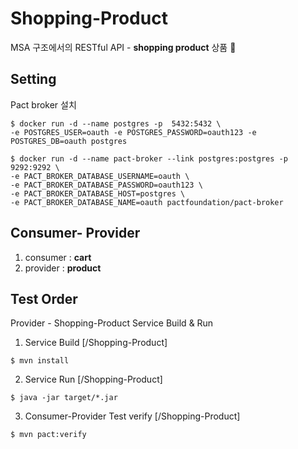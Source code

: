 # Shopping-Product

MSA 구조에서의 RESTful API - **shopping product** 상품  🚛  <br>
   
## Setting 

Pact broker 설치

```
$ docker run -d --name postgres -p  5432:5432 \
-e POSTGRES_USER=oauth -e POSTGRES_PASSWORD=oauth123 -e POSTGRES_DB=oauth postgres
```

```
$ docker run -d --name pact-broker --link postgres:postgres -p 9292:9292 \
-e PACT_BROKER_DATABASE_USERNAME=oauth \
-e PACT_BROKER_DATABASE_PASSWORD=oauth123 \
-e PACT_BROKER_DATABASE_HOST=postgres \
-e PACT_BROKER_DATABASE_NAME=oauth pactfoundation/pact-broker
```
 
## Consumer- Provider

1) consumer : **cart**
2) provider : **product** 

## Test Order 

Provider - Shopping-Product Service Build & Run 


1. Service Build [/Shopping-Product]
```
$ mvn install
```

2. Service Run [/Shopping-Product]
```
$ java -jar target/*.jar
```

3. Consumer-Provider Test verify [/Shopping-Product]
```
$ mvn pact:verify
```




